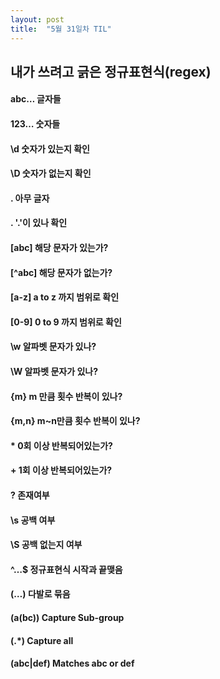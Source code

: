 ```yaml
---
layout: post
title:  "5월 31일차 TIL"
---
```


## 내가 쓰려고 긁은 정규표현식(regex)

#### abc…	글자들
#### 123…	숫자들
#### \d	숫자가 있는지 확인
#### \D	숫자가 없는지 확인
#### .	아무 글자
#### \.	'.'이 있나 확인
#### [abc]	해당 문자가 있는가?
#### [^abc]	해당 문자가 없는가?
#### [a-z]	a to z 까지 범위로 확인
#### [0-9]	0 to 9 까지 범위로 확인
#### \w	알파벳 문자가 있나?
#### \W	알파벳 문자가 있나?
#### {m}	m 만큼 횟수 반복이 있나?
#### {m,n}	m~n만큼 횟수 반복이 있나?
#### *	0회 이상 반복되어있는가?
#### +	1회 이상 반복되어있는가?
#### ?	존재여부
#### \s	공백 여부
#### \S	공백 없는지 여부
#### ^…$	정규표현식 시작과 끝맺음
#### (…)	다발로 묶음
#### (a(bc))	Capture Sub-group
#### (.*)	Capture all
#### (abc|def)	Matches abc or def